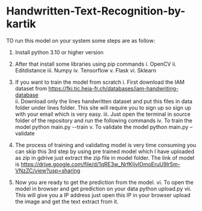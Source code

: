 # Handwritten-Text-Recognition-by-kartik
TO run this model on your system some steps are as follow:
1.	Install python 3.10 or higher version
2.	After that install some libraries using pip commands
i.	OpenCV
ii.	Editdistance
iii.	Numpy
iv.	Tensorflow
v.	Flask
vi.	Sklearn
3.	If you want to train the model from scratch
i.	First download the IAM dataset from https://fki.tic.heia-fr.ch/databases/iam-handwriting-database   
ii.	Download only the lines handwritten dataset and put this files in data folder under lines folder.
This site will require you to sign up so sign up with your email which is very easy.
iii.	Just open the terminal in source folder of the repository and run the following commands
iv.	To train the model
python main.py --train 
v.	To validate the model 
      python main.py –validate
4.	The process of training and validating model is very time consuming you can skip this 3rd step by using pre trained model which I have uploaded as zip in gdrive just extract the zip file in model folder.
The link of model is https://drive.google.com/file/d/1qRE3w_NrfKljyIOmoEruU9lr5m-VNzZC/view?usp=sharing

5.	Now you are ready to get the prediction from the model.
vi.	To open the model in browser and get prediction on your data
python upload.py
vii.	This will give you a IP address just open this IP in your browser upload the image and get the text extract from it.

